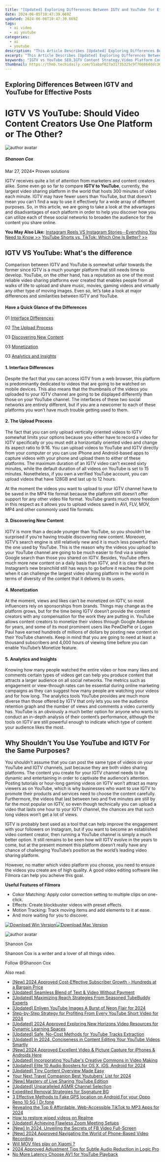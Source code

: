 ```yaml
---
title: "[Updated] Exploring Differences Between IGTV and YouTube for Effective Posts for 2024"
date: 2024-06-05T10:47:39.669Z
updated: 2024-06-06T10:47:39.669Z
tags:
  - ai video
  - ai youtube
categories:
  - ai
  - youtube
description: "This Article Describes [Updated] Exploring Differences Between IGTV and YouTube for Effective Posts for 2024"
excerpt: "This Article Describes [Updated] Exploring Differences Between IGTV and YouTube for Effective Posts for 2024"
keywords: "IGTV vs YouTube SEO,IGTV Content Strategy,Video Platform Comparison,Social Media Marketing,Video Engagement Tips,Effective Online Posts,Digital Content Creation"
thumbnail: https://thmb.techidaily.com/51abaf027a31735325c9f76686dddc367d5ab57a5b37d142ebd628755c0e5ec6.jpg
---
```


## Exploring Differences Between IGTV and YouTube for Effective Posts

# IGTV VS YouTube: Should Video Content Creators Use One Platform or The Other?

![author avatar](https://images.wondershare.com/filmora/article-images/shannon-cox.jpg)

##### Shanoon Cox

 Mar 27, 2024• Proven solutions

IGTV receives quite a lot of attention from marketers and content creators alike. Some even go so far to compare **IGTV to YouTube**, currently, the largest video sharing platform in the world that hosts 300 minutes of video each minute. IGTV may have fewer users than YouTube, but that doesn’t mean you can’t find a way to use it effectively for a wide array of different purposes. So, in this article, we are going to take a look at the advantages and disadvantages of each platform in order to help you discover how you can utilize each of these social networks to broaden the audience for the content you share online.

**You May Also Like:**
[Instagram Reels VS Instagram Stories--Everything You Need to Know >>](https://tools.techidaily.com/wondershare/filmora/download/)
[YouTube Shorts vs. TikTok: Which One Is Better? >>](https://tools.techidaily.com/wondershare/filmora/download/)

## IGTV VS YouTube: What's the difference

Comparison between IGTV and YouTube is somewhat unfair towards the former since IGTV is a much younger platform that still needs time to develop. YouTube, on the other hand, has a reputation as one of the most reliable video sharing platforms ever created that enables people from all walks of life to upload and share music, movies, gaming videos and virtually any other type of moving images. Even so, let’s take a look at major differences and similarities between IGTV and YouTube.

#### Have a Quick Glance of the Differences

01 [Interface Differences](#part1)

02 [The Upload Process](#part2)

03 [Discovering New Content](#part3)

03 [Monetization](#part4)

03 [Analytics and Insights](#part5)

#### 1. Interface Differences

Despite the fact that you can access IGTV from a web browser, this platform is predominantly dedicated to videos that are going to be watched on mobile devices. This also means that the thumbnails of the videos you uploaded to your IGTV channel are going to be displayed differently than those on your YouTube channel. The interfaces of these two social networks are entirely different, but if you are a newcomer to each of these platforms you won’t have much trouble getting used to them.

#### 2. The Upload Process

The fact that you can only upload vertically oriented videos to IGTV somewhat limits your options because you either have to record a video for IGTV specifically or you must edit a horizontally oriented video and change its aspect ratio to 9:16\. You can upload videos to YouTube and IGTV directly from your computer or you can use iPhone and Android-based apps to capture videos with your phone and upload them to either of these platforms. The maximum duration of an IGTV video can’t exceed sixty minutes, while the default duration of all videos on YouTube is set to 15 minutes. Nonetheless, if you own a verified YouTube account, you can upload videos that have 128GB and last up to 12 hours.

At the moment the videos you want to upload to your IGTV channel have to be saved in the MP4 file format because the platform still doesn’t offer support for any other video file format. YouTube grants much more freedom in this respect as it allows you to upload videos saved in AVI, FLV, MOV, MP4 and other commonly used file formats.

#### 3. Discovering New Content

IGTV is more than a decade younger than YouTube, so you shouldn’t be surprised if you’re having trouble discovering new content. Moreover, IGTV’s search engine is still relatively new and it is much less powerful than the one used by YouTube. This is the reason why the videos you upload to your YouTube channel are going to be much easier to find via a simple Google search than those you shared on IGTV. Besides, YouTube offers much more new content on a daily basis than IGTV, and it is clear that the Instagram’s new brainchild still has ways to go before it reaches the point when it can challenge the largest video sharing platform in the world in terms of diversity of the content that it delivers to its users.

#### 4. Monetization

At the moment, views and likes can’t be monetized on IGTV, so most influencers rely on sponsorships from brands. Things may change as the platform grows, but for the time being IGTV doesn’t provide the content creators with any compensation for the work they are putting in. YouTube allows content creators to monetize their videos through Google Adsense for years, and some of its most prominent users like PewDiePie or Logan Paul have earned hundreds of millions of dollars by posting new content on their YouTube channels. Keep in mind that you are going to need at least a thousand subscribers and 4,000 hours of viewing time before you can enable YouTube’s Monetize feature.

#### 5. Analytics and Insights

Knowing how many people watched the entire video or how many likes and comments certain types of videos get can help you produce content that attracts a larger audience on all social networks. The metrics such as engagement or view-through rates can be essential during online marketing campaigns as they can suggest how many people are watching your videos and for how long. The analytics tools YouTube provides are much more diverse than those offered by IGTV that only lets you see the audience retention graph and the number of views and comments a video currently has. YouTube is an obviously a much better option for anyone who wants to conduct an in-depth analysis of their content’s performance, although the tools on IGTV are still powerful enough to indicate which type of content your audience likes the most.

## Why Shouldn’t You Use YouTube and IGTV For the Same Purposes?

You shouldn’t assume that you can post the same type of videos on your YouTube and IGTV channels, just because they are both video sharing platforms. The content you create for your IGTV channel needs to be dynamic and entertaining in order to captivate the audience’s attention. Posting tutorials or hour-long gaming videos on IGTV won’t attract as many viewers as on YouTube, which is why businesses who want to use IGTV to promote their products and services need to choose the content carefully. Furthermore, the videos that last between two and five minutes are still by far the most popular on IGTV, so even though technically you can upload a video that lasts one hour to your IGTV channel, the chances are that such long videos won’t get a lot of views.

IGTV is probably best used as a tool that can help improve the engagement with your followers on Instagram, but if you want to become an established video content creator, then running a YouTube channel is simply a much better option. It still remains to be seen how will IGTV evolve in the years to come, but at the present moment this platform doesn’t really have any chance of challenging YouTube’s position as the world’s leading video sharing platform.

However, no matter which video platform you choose, you need to ensure the videos you create are of high quality. A good video editing software like Filmora can help you acheive this goal.

**Useful Features of Filmora**

* Cokor Matching: Apply color correction setting to multiple clips on one-click.
* Effects: Create blockbuster videos with preset effects.
* Motion Tracking: Track moving items and add elements to it at ease.
* And more waiting for you to discover.

[![Download Win Version](https://images.wondershare.com/filmora/guide/download-btn-win.jpg)](https://tools.techidaily.com/wondershare/filmora/download/)[![Download Mac Version](https://images.wondershare.com/filmora/guide/download-btn-mac.jpg)](https://tools.techidaily.com/wondershare/filmora/download/)

![author avatar](https://images.wondershare.com/filmora/article-images/shannon-cox.jpg)

Shanoon Cox

Shanoon Cox is a writer and a lover of all things video.

Follow @Shanoon Cox

<span class="atpl-alsoreadstyle">Also read:</span>
<div><ul>
<li><a href="https://facebook-video-footage.techidaily.com/new-2024-approved-cost-effective-subscriber-growth-hundreds-at-a-bargain-price/"><u>[New] 2024 Approved  Cost-Effective Subscriber Growth - Hundreds at a Bargain Price</u></a></li>
<li><a href="https://facebook-video-footage.techidaily.com/updated-seamless-blend-of-text-and-video-without-payment/"><u>[Updated] Seamless Blend of Text & Video Without Payment</u></a></li>
<li><a href="https://facebook-video-footage.techidaily.com/updated-maximizing-reach-strategies-from-seasoned-tubebuddy-experts/"><u>[Updated] Maximizing Reach  Strategies From Seasoned TubeBuddy Experts</u></a></li>
<li><a href="https://facebook-video-footage.techidaily.com/updated-enliven-youtube-images-a-burst-of-neon-flair-for-2024/"><u>[Updated] Enliven YouTube Images  A Burst of Neon Flair for 2024</u></a></li>
<li><a href="https://facebook-video-footage.techidaily.com/step-by-step-strategy-for-profiting-from-every-youtube-short-video-for-2024/"><u>Step-by-Step Strategy for Profiting From Every YouTube Short Video for 2024</u></a></li>
<li><a href="https://facebook-video-footage.techidaily.com/updated-2024-approved-exploring-new-horizons-video-resources-for-dynamic-learning-spaces/"><u>[Updated] 2024 Approved  Exploring New Horizons  Video Resources for Dynamic Learning Spaces</u></a></li>
<li><a href="https://facebook-video-footage.techidaily.com/updated-safe-no-cost-methods-for-youtube-tracks-extraction/"><u>[Updated] Safe, No-Cost Methods for YouTube Tracks Extraction</u></a></li>
<li><a href="https://facebook-video-footage.techidaily.com/updated-in-2024-conciseness-in-content-editing-your-youtube-videos-smartly/"><u>[Updated] In 2024, Conciseness in Content  Editing Your YouTube Videos Smartly</u></a></li>
<li><a href="https://facebook-video-footage.techidaily.com/new-2024-approved-excellent-video-and-picture-capture-for-iphones-and-androids-here/"><u>[New] 2024 Approved  Excellent Video & Picture Capture for iPhones & Androids Here</u></a></li>
<li><a href="https://facebook-video-footage.techidaily.com/updated-incorporating-youtubes-creative-commons-in-video-making/"><u>[Updated] Incorporating YouTube's Creative Commons in Video Making</u></a></li>
<li><a href="https://facebook-video-footage.techidaily.com/updated-elite-10-audio-boosters-for-os-x-ios-android-for-2024/"><u>[Updated] Elite 10 Audio Boosters for OS X, iOS, Android for 2024</u></a></li>
<li><a href="https://facebook-video-footage.techidaily.com/updated-tiny-content-overview-made-easy/"><u>[Updated] Tiny Content Overview Made Easy</u></a></li>
<li><a href="https://facebook-video-footage.techidaily.com/your-next-travel-companion-best-youtubers-list-for-2024/"><u>Your Next Travel Companion  Best Youtubers' List for 2024</u></a></li>
<li><a href="https://facebook-video-footage.techidaily.com/new-mastery-of-live-sharing-youtube-edition/"><u>[New] Mastery of Live Sharing  YouTube Edition</u></a></li>
<li><a href="https://facebook-video-footage.techidaily.com/updated-unparalleled-asmr-channel-selection/"><u>[Updated] Unparalleled ASMR Channel Selection</u></a></li>
<li><a href="https://extra-lessons.techidaily.com/expedited-removal-strategies-for-ssgnature-bg/"><u>Expedited Removal Strategies for Ssgnature BG</u></a></li>
<li><a href="https://android-location.techidaily.com/3-effective-methods-to-fake-gps-location-on-android-for-your-oppo-reno-10-5g-drfone-by-drfone-virtual/"><u>3 Effective Methods to Fake GPS location on Android For your Oppo Reno 10 5G | Dr.fone</u></a></li>
<li><a href="https://tiktok-clips.techidaily.com/revealing-the-top-6-affordable-web-accessible-tiktok-to-mp3-apps-for-2024/"><u>Revealing the Top 6 Affordable, Web-Accessible TikTok to MP3 Apps for 2024</u></a></li>
<li><a href="https://blog-min.techidaily.com/how-to-restore-wiped-videos-on-realme-by-fonelab-android-recover-video/"><u>How to restore wiped videos on Realme</u></a></li>
<li><a href="https://screen-activity-recording.techidaily.com/updated-achieving-flawless-zoom-meeting-setups/"><u>[Updated] Achieving Flawless Zoom Meeting Setups</u></a></li>
<li><a href="https://facebook-clips.techidaily.com/new-in-2024-unveiling-the-secrets-of-fb-video-full-screen/"><u>[New] In 2024, Unveiling the Secrets of FB Video Full-Screen</u></a></li>
<li><a href="https://snapchat-videos.techidaily.com/new-2024-approved-navigating-the-world-of-phone-based-video-recording/"><u>[New] 2024 Approved  Navigating the World of Phone-Based Video Recording</u></a></li>
<li><a href="https://techidaily.com/will-mov-files-play-on-xiaomi-by-aiseesoft-video-converter-play-mov-on-android/"><u>Will MOV files play on Xiaomi ?</u></a></li>
<li><a href="https://extra-information.techidaily.com/2024-approved-adjustment-tips-for-subtle-audio-reduction-in-logic-pro/"><u>2024 Approved  Adjustment Tips for Subtle Audio Reduction in Logic Pro</u></a></li>
<li><a href="https://youtube-videos.techidaily.com/no-more-latency-choose-av1-for-youtube-playback/"><u>No More Latency  Choose AV1 for YouTube Playback</u></a></li>
</ul></div>

<ins class="adsbygoogle"
      style="display:block"
      data-ad-client="ca-pub-7571918770474297"
      data-ad-slot="8358498916"
      data-ad-format="auto"
      data-full-width-responsive="true"></ins>